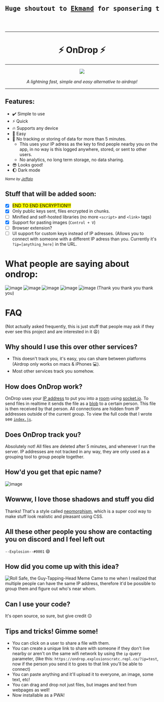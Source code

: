 <pre align=center><h2><b>Huge shoutout to <a href=https://github.com/ekmand>Ekmand</a> for sponsering this project by buying a domain for it!</b></h2></pre>

<br><hr>

<h1 align=center>⚡ OnDrop ⚡</h1>
<hr>
<div align=center><img src=https://user-images.githubusercontent.com/61319150/128249920-2ce97495-1f5d-41df-b439-82e96c3c2db1.gif></div><br>
<div align=center><i>A lightning fast, simple and easy alternative to airdrop!</i></div>
<hr>

## Features:

- ✔️ Simple to use
- ⚡ Quick
- 🔥 Supports any device
- 🚀 Easy
- 🚫 No tracking or storing of data for more than 5 minutes.
  - This uses your IP adress as the key to find people nearby you on the app, in no way is this logged anywhere, stored, or sent to other users.
  - No analytics, no long term storage, no data sharing.
- 😎 Looks good!
- 🌔 Dark mode

<small><i>Name by [Jeffalo](https://github.com/jeffalo)</i></small>

## Stuff that will be added soon:

- [x] <mark>END TO END ENCRYPTION!!!</mark>
- [x] Only public keys sent, files encrypted in chunks.
- [ ] Minified and self-hosted libraries (no more `<script>` and `<link>` tags)
- [x] Support for pasting images (`Control + V`)
- [ ] Browser extension?
- [ ] UI support for custom keys instead of IP adresses. (Allows you to connect with someone with a different IP adress than you. Currently it's `?ip=[anything_here]` in the URL.

# What people are saying about ondrop:

![image](https://user-images.githubusercontent.com/61319150/128539453-6e503ebf-bd26-44c7-bdce-ee4710684717.png)
![image](https://user-images.githubusercontent.com/61319150/128539928-662bf0b5-e3e1-453d-b49b-77a2ddfbf13e.png)
![image](https://user-images.githubusercontent.com/61319150/128540231-9effe93b-b6b9-43f2-b642-3a7e9a3cc637.png)
![image](https://user-images.githubusercontent.com/61319150/128540309-69669f7d-4a4f-40ee-91e0-09826a959ba5.png)
![image](https://user-images.githubusercontent.com/61319150/128779150-01b5c5ce-79d9-4fc5-be09-c2e2a3b8c927.png)
(Thank you thank you thank you)
# FAQ

(Not actually asked frequently, this is just stuff that people may ask if they ever see this project and are interested in it :weary:)

## Why should I use this over other services?

- This doesn't track you, it's easy, you can share between platforms (Airdrop only works on macs & iPhones :computer:).
- Most other services track you somehow.

## How does OnDrop work?

OnDrop uses your [IP address](https://www.dummies.com/computers/pcs/what-is-an-ip-address/) to put you into a [room](https://socket.io/docs/v3/rooms/index.html) using [socket.io](https://socket.io). To send files in realtime it sends the file as a [blob](https://developer.mozilla.org/en-US/docs/Web/API/Blob) to a certain person. This file is then received by that person. All connections are hidden from IP addresses outside of the current group. To view the full code that I wrote see [`index.js`](https://github.com/Explosion-Scratch/ondrop/blob/master/index.js).

## Does OnDrop track you?

Absolutely not! All files are deleted after 5 minutes, and whenever I run the server. IP addresses are not tracked in any way, they are only used as a grouping tool to group people together.

## How'd you get that epic name?

![image](https://user-images.githubusercontent.com/61319150/128540633-293484a4-91ef-4e2b-bece-efa0f941f48c.png)

## Wowww, I love those shadows and stuff you did

Thanks! That's a style called [neomorphism](https://uxdesign.cc/neumorphism-in-user-interfaces-b47cef3bf3a6), which is a super cool way to make stuff look realistic and pleasant using CSS.

## All these other people you show are contacting you on discord and I feel left out

`--Explosion--#0001` :smile:

## How did you come up with this idea?

![Roll Safe, the Guy-Tapping-Head Meme](https://pyxis.nymag.com/v1/imgs/d6a/dc7/4a5001b7beea096457f480c8808572428b-09-roll-safe.2x.rsocial.w600.jpg)
Came to me when I realized that multiple people can have the same IP address, therefore it'd be possible to group them and figure out who's near whom.

## Can I use your code?

It's open source, so sure, but give credit :neutral_face:

## Tips and tricks! Gimme some!

- You can click on a user to share a file with them.
- You can create a unique link to share with someone if they don't live nearby or aren't on the same wifi network by using the `ip` query parameter, (like this: `https://ondrop.explosionscratc.repl.co/?ip=test`, now if the person you send it to goes to that link you'll be able to connect)
- You can paste anything and it'll upload it to everyone, an image, some text, etc!
- You can drag and drop not just files, but images and text from webpages as well!
- Now installable as a PWA!
<!--stackedit_data:
eyJoaXN0b3J5IjpbLTY1ODE1NzEyMiwtMTE1NDAwNjA3MywtMj
kxMjA5MzksLTExNzE2MTM0MTcsLTEwMjA4NTY1OTUsLTE4MTY3
MDcyOTQsLTIxMTM1ODgyMjcsMTI5MzIyNDcwMywtNTU0OTExOD
gyXX0=
-->